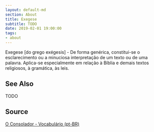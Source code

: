 ```yaml
---
layout: default-md
section: About
title: Exegese
subtitle: TODO
date: 2019-02-01 19:00:00
tags:
- about
---
```


Exegese [do grego exégesis] - De forma genérica, constitui-se o esclarecimento ou a minuciosa interpretação de um texto ou de uma palavra. Aplica-se especialmente em relação à Bíblia e demais textos religiosos, à gramática, às leis.

## See Also
TODO

## Source
[O Consolador - Vocabulário (pt-BR)](http://www.oconsolador.com.br/linkfixo/vocabulario/principal.html)



